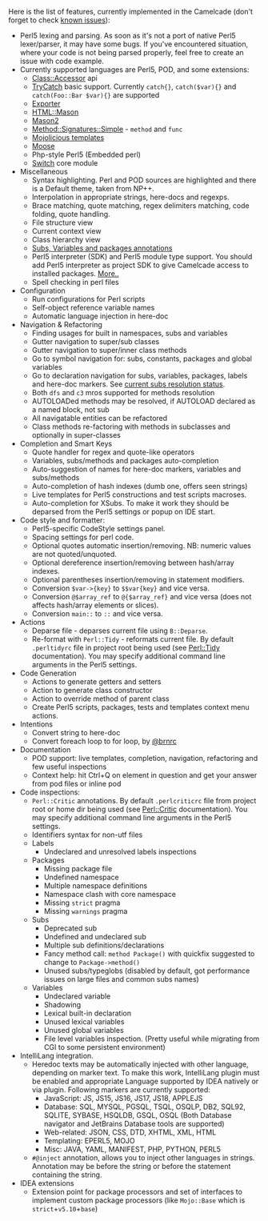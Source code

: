 Here is the list of features, currently implemented in the Camelcade (don't forget to check [known issues](https://github.com/hurricup/Perl5-IDEA/wiki/Known-issues)):

* Perl5 lexing and parsing. As soon as it's not a port of native Perl5 lexer/parser, it may have some bugs. If you've encountered situation, where your code is not being parsed properly, feel free to create an issue with code example. 
* Currently supported languages are Perl5, POD, and some extensions:
  * [Class::Accessor](http://search.cpan.org/~kasei/Class-Accessor/lib/Class/Accessor.pm) api 
  * [TryCatch](http://search.cpan.org/~ash/TryCatch/lib/TryCatch.pm) basic support. Currently `catch{}`, `catch($var){}` and `catch(Foo::Bar $var){}` are supported
  * [Exporter](https://github.com/hurricup/Perl5-IDEA/wiki/Exporter-support)
  * [HTML::Mason](https://github.com/hurricup/Perl5-IDEA/wiki/HTML::Mason-support)
  * [Mason2](https://github.com/hurricup/Perl5-IDEA/wiki/Mason2-support)
  * [Method::Signatures::Simple](http://search.cpan.org/dist/Method-Signatures-Simple/lib/Method/Signatures/Simple.pm) - `method` and `func`
  * [Mojolicious templates](https://github.com/hurricup/Perl5-IDEA/wiki/Mojolicious-support) 
  * [Moose](https://github.com/hurricup/Perl5-IDEA/wiki/Moose-support)
  * Php-style Perl5 (Embedded perl)
  * [Switch](http://perldoc.perl.org/5.8.8/Switch.html) core module
* Miscellaneous
  * Syntax highlighting. Perl and POD sources are highlighted and there is a Default theme, taken from NP++. 
  * Interpolation in appropriate strings, here-docs and regexps.
  * Brace matching, quote matching, regex delimiters matching, code folding, quote handling.
  * File structure view
  * Current context view
  * Class hierarchy view
  * [Subs, Variables and packages annotations](https://github.com/hurricup/Perl5-IDEA/wiki/Annotations)
  * Perl5 interpreter (SDK) and Perl5 module type support. You should add Perl5 interpreter as project SDK to give Camelcade access to installed packages. [More..](https://github.com/hurricup/Perl5-IDEA/wiki/Getting-started)
  * Spell checking in perl files
* Configuration
  * Run configurations for Perl scripts
  * Self-object reference variable names
  * Automatic language injection in here-doc 
* Navigation & Refactoring
  * Finding usages for built in namespaces, subs and variables
  * Gutter navigation to super/sub classes
  * Gutter navigation to super/inner class methods
  * Go to symbol navigation for: subs, constants, packages and global variables
  * Go to declaration navigation for subs, variables, packages, labels and here-doc markers. See [current subs resolution status](https://github.com/hurricup/Perl5-IDEA/wiki/Subs-resolution-status).
  * Both `dfs` and `c3` mros supported for methods resolution
  * AUTOLOADed methods may be resolved, if AUTOLOAD declared as a named block, not sub
  * All navigatable entities can be refactored
  * Class methods re-factoring with methods in subclasses and optionally in super-classes
* Completion and Smart Keys
  * Quote handler for regex and quote-like operators
  * Variables, subs/methods and packages auto-completion
  * Auto-suggestion of names for here-doc markers, variables and subs/methods
  * Auto-completion of hash indexes (dumb one, offers seen strings)
  * Live templates for Perl5 constructions and test scripts macroses.
  * Auto-completion for XSubs. To make it work they should be deparsed from the Perl5 settings or popup on IDE start.
* Code style and formatter:
  * Perl5-specific CodeStyle settings panel.
  * Spacing settings for perl code.
  * Optional quotes automatic insertion/removing. NB: numeric values are not quoted/unquoted.
  * Optional dereference insertion/removing between hash/array indexes.
  * Optional parentheses insertion/removing in statement modifiers.
  * Conversion `$var->{key}` to `$$var{key}` and vice versa.
  * Conversion `@$array_ref` to `@{$array_ref}` and vice versa (does not affects hash/array elements or slices).
  * Conversion `main::` to `::` and vice versa.
* Actions
  * Deparse file - deparses current file using `B::Deparse`.
  * Re-format with `Perl::Tidy` - reformats current file. By default `.perltidyrc` file in project root being used (see [Perl::Tidy](http://search.cpan.org/~shancock/Perl-Tidy/) documentation). You may specify additional command line arguments in the Perl5 settings.
* Code Generation
  * Actions to generate getters and setters
  * Action to generate class constructor
  * Action to override method of parent class
  * Create Perl5 scripts, packages, tests and templates context menu actions.
* Intentions 
  * Convert string to here-doc
  * Convert foreach loop to for loop, by [@brnrc](https://github.com/brnrc)
* Documentation
  * POD support: live templates, completion, navigation, refactoring and few
useful inspections
  * Context help: hit Ctrl+Q on element in question and get your answer from
pod files or inline pod
* Code inspections: 
  * `Perl::Critic` annotations. By default `.perlcriticrc` file from project root or home dir being used (see [Perl::Critic](http://search.cpan.org/~thaljef/Perl-Critic/) documentation). You may specify additional command line arguments in the Perl5 settings.
  * Identifiers syntax for non-utf files
  * Labels
    * Undeclared and unresolved labels inspections
  * Packages
    * Missing package file
    * Undefined namespace
    * Multiple namespace definitions
    * Namespace clash with core namespace
    * Missing `strict` pragma
    * Missing `warnings` pragma
  * Subs
    * Deprecated sub
    * Undefined and undeclared sub 
    * Multiple sub definitions/declarations
    * Fancy method call: `method Package()` with quickfix suggested to change to `Package->method()`
    * Unused subs/typeglobs (disabled by default, got performance issues on large files and common subs names)
  * Variables
    * Undeclared variable
    * Shadowing
    * Lexical built-in declaration
    * Unused lexical variables 
    * Unused global variables 
    * File level variables inspection. (Pretty useful while migrating from CGI to some persistent environment)
* IntelliLang integration. 
  * Heredoc texts may be automatically injected with other language, depending on marker text. To make this work, IntelliLang plugin must be enabled and appropriate Language supported by IDEA natively or via plugin. Following markers are currently supported:
    * JavaScript: JS, JS15, JS16, JS17, JS18, APPLEJS
    * Database: SQL, MYSQL, PGSQL, TSQL, OSQLP, DB2, SQL92, SQLITE, SYBASE, HSQLDB, GSQL, OSQL (Both Database navigator and JetBrains Database tools are supported)
    * Web-related: JSON, CSS, DTD, XHTML, XML, HTML
    * Templating: EPERL5, MOJO
    * Misc: JAVA, YAML, MANIFEST, PHP, PYTHON, PERL5
  * `#@inject` annotation, allows you to inject other languages in strings. Annotation may be before the string or before the statement containing the string.
* IDEA extensions
  * Extension point for package processors and set of interfaces to implement custom package processors (like `Mojo::Base` which is `strict`+`v5.10`+`base`)

